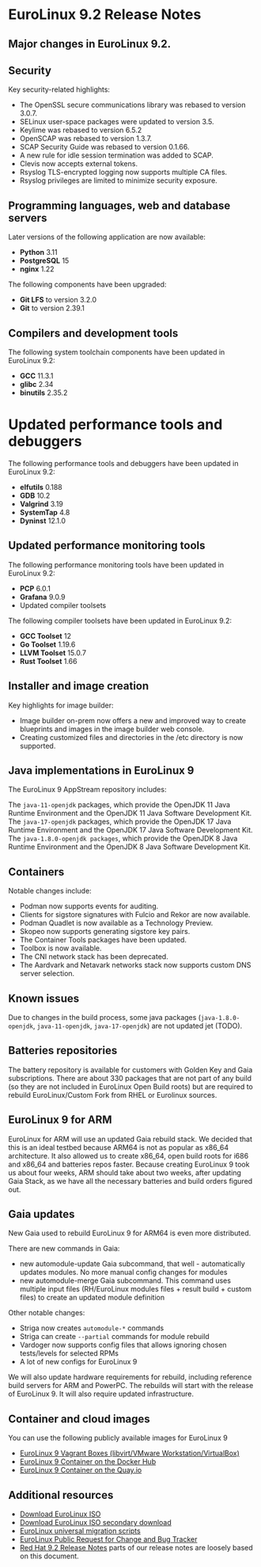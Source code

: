 # EuroLinux 9.2 Release Notes

## Major changes in EuroLinux 9.2.

## Security

Key security-related highlights:

- The OpenSSL secure communications library was rebased to version 3.0.7.
- SELinux user-space packages were updated to version 3.5.
- Keylime was rebased to version 6.5.2
- OpenSCAP was rebased to version 1.3.7.
- SCAP Security Guide was rebased to version 0.1.66.
- A new rule for idle session termination was added to SCAP.
- Clevis now accepts external tokens.
- Rsyslog TLS-encrypted logging now supports multiple CA files.
- Rsyslog privileges are limited to minimize security exposure.

## Programming languages, web and database servers

Later versions of the following application are now available:

- **Python** 3.11
- **PostgreSQL** 15
- **nginx** 1.22

The following components have been upgraded:

- **Git LFS** to version 3.2.0
- **Git** to version 2.39.1

## Compilers and development tools

The following system toolchain components have been updated in EuroLinux 9.2:

- **GCC** 11.3.1
- **glibc** 2.34
- **binutils** 2.35.2

# Updated performance tools and debuggers

The following performance tools and debuggers have been updated in EuroLinux 9.2:

- **elfutils** 0.188
- **GDB** 10.2
- **Valgrind** 3.19
- **SystemTap** 4.8
- **Dyninst** 12.1.0

## Updated performance monitoring tools

The following performance monitoring tools have been updated in EuroLinux 9.2:

- **PCP** 6.0.1
- **Grafana** 9.0.9
- Updated compiler toolsets

The following compiler toolsets have been updated in EuroLinux 9.2:

- **GCC Toolset** 12
- **Go Toolset** 1.19.6
- **LLVM Toolset** 15.0.7
- **Rust Toolset** 1.66

## Installer and image creation

Key highlights for image builder:

- Image builder on-prem now offers a new and improved way to create blueprints
  and images in the image builder web console.
- Creating customized files and directories in the /etc directory is now supported.

## Java implementations in EuroLinux 9

The EuroLinux 9 AppStream repository includes:

The ```java-11-openjdk``` packages, which provide the OpenJDK 11 Java Runtime
Environment and the OpenJDK 11 Java Software Development Kit.
The ```java-17-openjdk``` packages, which provide the OpenJDK 17 Java Runtime
Environment and the OpenJDK 17 Java Software Development Kit.
The ```java-1.8.0-openjdk packages```, which provide the OpenJDK 8 Java Runtime
Environment and the OpenJDK 8 Java Software Development Kit.

## Containers

Notable changes include:

- Podman now supports events for auditing.
- Clients for sigstore signatures with Fulcio and Rekor are now available.
- Podman Quadlet is now available as a Technology Preview.
- Skopeo now supports generating sigstore key pairs.
- The Container Tools packages have been updated.
- Toolbox is now available.
- The CNI network stack has been deprecated.
- The Aardvark and Netavark networks stack now supports custom DNS server selection.

## Known issues

Due to changes in the build process, some java packages (```java-1.8.0-openjdk```, 
```java-11-openjdk```, ```java-17-openjdk```) are not updated jet (TODO).

## Batteries repositories

The battery repository is available for customers with Golden Key and Gaia
subscriptions. There are about 330 packages that are not part of any build (so
they are not included in EuroLinux Open Build roots) but are required to
rebuild EuroLinux/Custom Fork from RHEL or Eurolinux sources.

## EuroLinux 9 for ARM

EuroLinux for ARM will use an updated Gaia rebuild stack. We decided that this
is an ideal testbed because ARM64 is not as popular as x86_64 architecture. It
also allowed us to create x86_64, open build roots for i686 and x86_64 and
batteries repos faster. Because creating EuroLinux 9 took us about four
weeks, ARM should take about two weeks, after updating Gaia Stack, as we have
all the necessary batteries and build orders figured out.

## Gaia updates

New Gaia used to rebuild EuroLinux 9 for ARM64 is even more distributed.

There are new commands in Gaia:
- new automodule-update Gaia subcommand, that well - automatically updates
  modules. No more manual config changes for modules
- new automodule-merge Gaia subcommand. This command uses multiple input files
  (RH/EuroLinux modules files + result build + custom files) to create an updated
  module definition

Other notable changes:
- Striga now creates `automodule-*` commands
- Striga can create `--partial` commands for module rebuild
- Vardoger now supports config files that allows ignoring chosen tests/levels for selected RPMs
- A lot of new configs for EuroLinux 9

We will also update hardware requirements for rebuild, including reference
build servers for ARM and PowerPC. The rebuilds will start with the release of
EuroLinux 9. It will also require updated infrastructure.

## Container and cloud images

You can use the following publicly available images for EuroLinux 9
- [EuroLinux 9 Vagrant Boxes (libvirt/VMware Workstation/VirtualBox)](https://app.vagrantup.com/eurolinux-vagrant/boxes/eurolinux-9)
- [EuroLinux 9 Container on the Docker Hub](https://hub.docker.com/r/eurolinux/eurolinux-9)
- [EuroLinux 9 Container on the Quay.io](https://quay.io/repository/eurolinux/eurolinux-9)

## Additional resources

- [Download EuroLinux ISO](https://fbi.cdn.euro-linux.com/isos/)
- [Download EuroLinux ISO secondary download](https://fbi2.cdn.euro-linux.com/isos/)
- [EuroLinux universal migration scripts](https://github.com/EuroLinux/eurolinux-migration-scripts)
- [EuroLinux Public Request for Change and Bug Tracker](https://github.com/EuroLinux/eurolinux-distro-bugs-and-rfc)
- [Red Hat 9.2 Release Notes](https://access.redhat.com/documentation/en-us/red_hat_enterprise_linux/9/html/9.2_release_notes/index) parts of our release notes are loosely based on this document.
